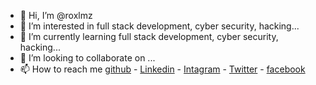 - 👋 Hi, I’m @roxlmz
- 👀 I’m interested in full stack development, cyber security, hacking...
- 🌱 I’m currently learning full stack development, cyber security, hacking...
- 💞️ I’m looking to collaborate on ...
- 📫 How to reach me [github](https://github.com/roxlmz/) - [Linkedin](https://br.linkedin.com) - [Intagram](https://www.instagram.com) - [Twitter](https://twitter.com)
      - [facebook](https://facebook.com)

<!---
roxlmz/roxlmz is a ✨ special ✨ repository because its `README.md` (this file) appears on your GitHub profile.
You can click the Preview link to take a look at your changes.
--->
